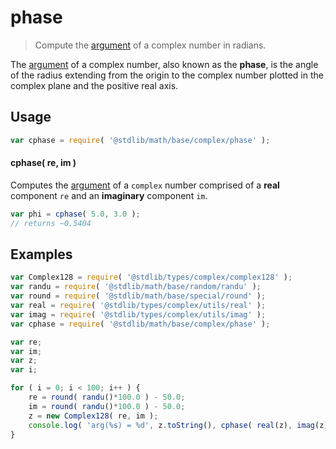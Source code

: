 # phase

> Compute the [argument][complex-number] of a complex number in radians.


<section class="intro">

The [argument][complex-number] of a complex number, also known as the __phase__, is the angle of the radius extending from the origin to the complex number plotted in the complex plane and the positive real axis.

</section>

<!-- /.intro -->


<section class="usage">

## Usage

``` javascript
var cphase = require( '@stdlib/math/base/complex/phase' );
```

#### cphase( re, im )

Computes the [argument][complex-number] of a `complex` number comprised of a __real__ component `re` and an __imaginary__ component `im`.

``` javascript
var phi = cphase( 5.0, 3.0 );
// returns ~0.5404
```

</section>

<!-- /.usage -->


<section class="examples">

## Examples

``` javascript
var Complex128 = require( '@stdlib/types/complex/complex128' );
var randu = require( '@stdlib/math/base/random/randu' );
var round = require( '@stdlib/math/base/special/round' );
var real = require( '@stdlib/types/complex/utils/real' );
var imag = require( '@stdlib/types/complex/utils/imag' );
var cphase = require( '@stdlib/math/base/complex/phase' );

var re;
var im;
var z;
var i;

for ( i = 0; i < 100; i++ ) {
    re = round( randu()*100.0 ) - 50.0;
    im = round( randu()*100.0 ) - 50.0;
    z = new Complex128( re, im );
    console.log( 'arg(%s) = %d', z.toString(), cphase( real(z), imag(z) ) );
}
```

</section>

<!-- /.examples -->


<section class="links">

[complex-number]: https://en.wikipedia.org/wiki/Complex_number

</section>

<!-- /.links -->
